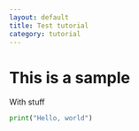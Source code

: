 ```yaml
---
layout: default
title: Test tutorial
category: tutorial
---
```


# This is a sample 

With stuff

```Python
print("Hello, world")
```
